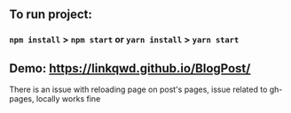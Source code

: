 ## To run project:

### `npm install` > `npm start` or `yarn install` > `yarn start`

## Demo: https://linkqwd.github.io/BlogPost/

There is an issue with reloading page on post's pages, issue related to gh-pages, locally works fine
